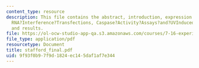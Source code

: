 ```yaml
---
content_type: resource
description: This file contains the abstract, introduction, expression profiling by?RTPCR,Preparation?of?DoubleStranded?RNA,
  RNA?Interference?Transfections, Caspase?Activity?Assays?and?UVInduced?Apoptosis,
  and results.
file: https://ol-ocw-studio-app-qa.s3.amazonaws.com/courses/7-16-experimental-molecular-biology-biotechnology-ii-spring-2005/9f93f0b97f9d1824ec145daf1af7e344_stafford_final.pdf
file_type: application/pdf
resourcetype: Document
title: stafford_final.pdf
uid: 9f93f0b9-7f9d-1824-ec14-5daf1af7e344
---
```

